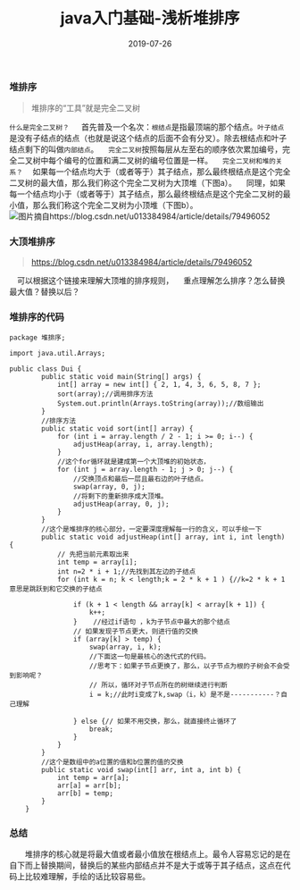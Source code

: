﻿---
layout: post
title: "java入门基础-浅析堆排序"
date: 2019-07-26  
tag: java入门基础 
---


### 堆排序

> 堆排序的“工具”就是完全二叉树

`什么是完全二叉树？`
     　 首先普及一个名次：`根结点`是指最顶端的那个结点。`叶子结点`是没有子结点的结点（也就是说这个结点的后面不会有分叉）。除去根结点和叶子结点剩下的叫做`内部结点`。
    　`完全二叉树`按照每层从左至右的顺序依次累加编号，完全二叉树中每个编号的位置和满二叉树的编号位置是一样。
　`完全二叉树和堆的关系？`
　如果每一个结点均大于（或者等于）其子结点，那么最终根结点是这个完全二叉树的最大值，那么我们称这个完全二叉树为大顶堆（下图a）。
　同理，如果每一个结点均小于（或者等于）其子结点，那么最终根结点是这个完全二叉树的最小值，那么我们称这个完全二叉树为小顶堆（下图b）。
	![图片摘自https://blog.csdn.net/u013384984/article/details/79496052](https://img-blog.csdnimg.cn/20190726193734361.png)
### 大顶堆排序

> https://blog.csdn.net/u013384984/article/details/79496052

　可以根据这个链接来理解大顶堆的排序规则，
　重点理解怎么排序？怎么替换最大值？替换以后？
### 堆排序的代码

```
package 堆排序;

import java.util.Arrays;

public class Dui {
		public static void main(String[] args) {
			int[] array = new int[] { 2, 1, 4, 3, 6, 5, 8, 7 };
			sort(array);//调用排序方法
			System.out.println(Arrays.toString(array));//数组输出
		}
		//排序方法
		public static void sort(int[] array) {
			for (int i = array.length / 2 - 1; i >= 0; i--) {
				adjustHeap(array, i, array.length);
			}
			//这个for循环就是建成第一个大顶堆的初始状态，
			for (int j = array.length - 1; j > 0; j--) {
				//交换顶点和最后一层且最右边的叶子结点。
				swap(array, 0, j);
				//将剩下的重新排序成大顶堆。
				adjustHeap(array, 0, j);
			}
		}
		//这个是堆排序的核心部分，一定要深度理解每一行的含义，可以手绘一下
		public static void adjustHeap(int[] array, int i, int length) {
			// 先把当前元素取出来
			int temp = array[i];
			int n=2 * i + 1;//先找到其左边的子结点
			for (int k = n; k < length;k = 2 * k + 1 ) {//k=2 * k + 1意思是跳跃到和它交换的子结点
				
				if (k + 1 < length && array[k] < array[k + 1]) {
					k++;
				}	 //经过if语句 ，k为子节点中最大的那个结点
				// 如果发现子节点更大，则进行值的交换
				if (array[k] > temp) {
					swap(array, i, k);
					//下面这一句是最核心的迭代式的代码。
					//思考下：如果子节点更换了，那么，以子节点为根的子树会不会受到影响呢？
					// 所以，循环对子节点所在的树继续进行判断					
					i = k;//此时i变成了k,swap（i，k）是不是-----------？自己理解
					
				} else {// 如果不用交换，那么，就直接终止循环了
					break;
				}
			}
		}
		//这个是数组中的a位置的值和b位置的值的交换
		public static void swap(int[] arr, int a, int b) {
			int temp = arr[a];
			arr[a] = arr[b];
			arr[b] = temp;
		}
	}

```
### 总结
　　堆排序的核心就是将最大值或者最小值放在根结点上。最令人容易忘记的是在自下而上替换期间，替换后的某些内部结点并不是大于或等于其子结点，这点在代码上比较难理解，手绘的话比较容易些。

